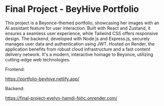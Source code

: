 # Final Project - BeyHive Portfolio


This project is a Beyonce-themed portfolio, showcasing her images with an AI assistant feature for user interaction. Built with React and Zustand, it ensures a seamless user experience, while Tailwind CSS offers responsive design. The backend, developed with Node.js and Express.js, securely manages user data and authentication using JWT. Hosted on Render, the application benefits from robust cloud infrastructure and a fast content delivery network. It's a modern, interactive homage to Beyonce, utilizing cutting-edge web technologies.

Frontend:

https://portfolio-beyhive.netlify.app/

Backend:

https://final-project-evelyn-hamdi-fphc.onrender.com/
